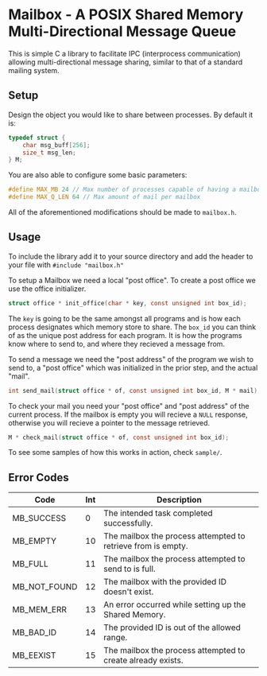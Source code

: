 # Mailbox - A POSIX Shared Memory Multi-Directional Message Queue
This is simple C a library to facilitate IPC (interprocess communication) allowing
multi-directional message sharing, similar to that of a standard mailing system.

## Setup
Design the object you would like to share between processes. By default it is:
```c
typedef struct {
    char msg_buff[256];
    size_t msg_len;
} M; 
```

You are also able to configure some basic parameters:
```c
#define MAX_MB 24 // Max number of processes capable of having a mailbox
#define MAX_Q_LEN 64 // Max amount of mail per mailbox
```

All of the aforementioned modifications should be made to `mailbox.h`.

## Usage
To include the library add it to your source directory and add the header to your file with `#include "mailbox.h"`

To setup a Mailbox we need a local "post office". To create a post office we use the office initializer.
```c
struct office * init_office(char * key, const unsigned int box_id);
```
The `key` is going to be the same amongst all programs and is how each process designates which memory store to share. The `box_id` you can think of as the unique post address for each program. It is how the programs know where to send to, and where they recieved a message from.

To send a message we need the "post address" of the program we wish to send to, a "post office" which was initialized in the prior step, and the actual "mail".
```c
int send_mail(struct office * of, const unsigned int box_id, M * mail);
```

To check your mail you need your "post office" and "post address" of the current process. If the mailbox is empty you will recieve a `NULL` response, otherwise you will recieve a pointer to the message retrieved.
```c
M * check_mail(struct office * of, const unsigned int box_id);
```

To see some samples of how this works in action, check `sample/`.

## Error Codes
| Code         | Int | Description                                                  |
|--------------|-----|--------------------------------------------------------------|
| MB_SUCCESS  | 0 | The intended task completed successfully.
| MB_EMPTY     | 10  | The mailbox the process attempted to retrieve from is empty. |
| MB_FULL      | 11  | The mailbox the process attempted to send to is full.        |
| MB_NOT_FOUND | 12  | The mailbox with the provided ID doesn't exist.              |
| MB_MEM_ERR   | 13  | An error occurred while setting up the Shared Memory.        |
| MB_BAD_ID    | 14  | The provided ID is out of the allowed range.                 |
| MB_EEXIST    | 15  | The mailbox the process attempted to create already exists.  |